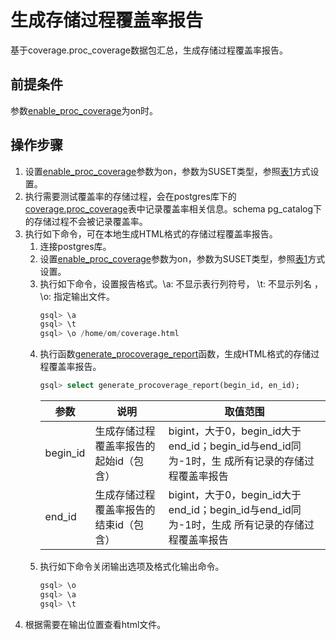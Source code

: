 # 生成存储过程覆盖率报告

基于coverage.proc_coverage数据包汇总，生成存储过程覆盖率报告。

## 前提条件

参数[enable_proc_coverage](../DatabaseReference/%E5%85%B6%E5%AE%83%E9%80%89%E9%A1%B9.md#section14683125861213)为on时。

## 操作步骤

1. 设置[enable_proc_coverage](../DatabaseReference/%E5%85%B6%E5%AE%83%E9%80%89%E9%A1%B9.md#section14683125861213)参数为on，参数为SUSET类型，参照[表1](../DatabaseAdministrationGuide/%E5%8F%82%E6%95%B0%E8%AE%BE%E7%BD%AE.md)方式设置。
2. 执行需要测试覆盖率的存储过程，会在postgres库下的[coverage.proc_coverage](./coverage-proc_coverage.md)表中记录覆盖率相关信息。schema pg_catalog下的存储过程不会被记录覆盖率。
3. 执行如下命令，可在本地生成HTML格式的存储过程覆盖率报告。
   1. 连接postgres库。
   2. 设置[enable_proc_coverage](../DatabaseReference/%E5%85%B6%E5%AE%83%E9%80%89%E9%A1%B9.md#section14683125861213)参数为on，参数为SUSET类型，参照[表1](../DatabaseAdministrationGuide/%E5%8F%82%E6%95%B0%E8%AE%BE%E7%BD%AE.md)方式设置。
   3. 执行如下命令，设置报告格式。\a: 不显示表行列符号， \t: 不显示列名 ，\o: 指定输出文件。
      ```sql
      gsql> \a      
      gsql> \t 
      gsql> \o /home/om/coverage.html
      ```
   4. 执行函数[generate_procoverage_report](./%E5%85%B6%E5%AE%83%E5%87%BD%E6%95%B0.md#section14683125861213)函数，生成HTML格式的存储过程覆盖率报告。
      ```sql
      gsql> select generate_procoverage_report(begin_id, en_id);
      ```
      |参数|说明|取值范围|
      |--|--|--|
      |begin_id|生成存储过程覆盖率报告的起始id（包含）|bigint，大于0，begin_id大于end_id；begin_id与end_id同为-1时，生  成所有记录的存储过程覆盖率报告|
      |end_id|生成存储过程覆盖率报告的结束id（包含）|bigint，大于0，begin_id大于end_id；begin_id与end_id同为-1时，生成  所有记录的存储过程覆盖率报告|
   5. 执行如下命令关闭输出选项及格式化输出命令。
       ```sql
      gsql> \o     
      gsql> \a
      gsql> \t
      ```
4. 根据需要在输出位置查看html文件。



   

